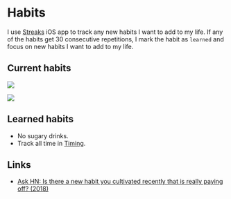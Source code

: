 # Habits
I use [Streaks](https://streaksapp.com) iOS app to track any new habits I want to add to my life. If any of the habits get 30 consecutive repetitions, I mark the habit as `learned` and focus on new habits I want to add to my life.

## Current habits
![](https://i.imgur.com/JoKJi0V.jpg)

![](https://i.imgur.com/RA7j9tt.jpg)

## Learned habits
- No sugary drinks.
- Track all time in [Timing](../macOS/apps/timing.md).

## Links
- [Ask HN: Is there a new habit you cultivated recently that is really paying off? (2018)](https://news.ycombinator.com/item?id=17291127)